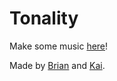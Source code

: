Tonality
=======

Make some music <a href="https://owlduck.github.io/Tonality/">here</a>!

Made by <a href="https://github.com/bsantero">Brian</a> and <a href="https://github.com/kaicataldo">Kai</a>.
